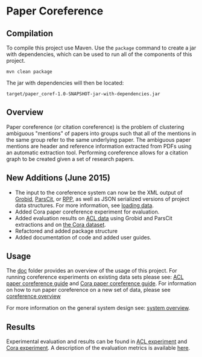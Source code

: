 Paper Coreference
=================

Compilation
-----------

To compile this project use Maven. Use the ```package``` command to create a jar with dependencies, which can be used to run all of the components of this project.

```
mvn clean package
```

The jar with dependencies will then be located:

```
target/paper_coref-1.0-SNAPSHOT-jar-with-dependencies.jar
```

Overview
--------

Paper coreference (or citation coreference) is the problem of clustering ambiguous "mentions" of papers into groups such that all of the mentions in the same group refer to the same underlying paper. The ambiguous paper mentions are header and reference information extracted from PDFs using an automatic extraction tool. Performing coreference allows for a citation graph to be created given a set of research papers. 

New Additions (June 2015)
----------------------

- The input to the coreference system can now be the XML output of [Grobid](https://github.com/kermitt2/grobid), [ParsCit](https://github.com/knmnyn/ParsCit), or [RPP](https://github.com/iesl/rpp), as well as JSON serialized versions of project data structures. For more information, see [loading data](doc/usage/loading_data.md).
- Added Cora paper coreference experiment for evaluation.
- Added evaluation results on [ACL data](doc/evaluation/acl_experiment.md) using Grobid and ParsCit extractions and on [the Cora dataset](doc/evaluation/cora_experiment.md).
- Refactored and added package structure 
- Added documentation of code and added user guides.

Usage
------

The [doc](doc/usage) folder provides an overview of the usage of this project. For running coreference experiments on existing data sets please see: [ACL paper coreference guide](doc/usage/coreference/acl_paper_coreference.md) and  [Cora paper coreference guide](doc/usage/coreference/cora_paper_coreference.md). For information on how to run paper coreference on a new set of data, please see [coreference overview](doc/usage/coreference/coreference_overview.md)

For more information on the general system design see: [system overview](doc/usage/overview.md).

Results
-------

Experimental evaluation and results can be found in [ACL experiment](doc/evaluation/acl_experiment.md) and [Cora experiment](doc/evaluation/cora_experiment.md). A description of the evaluation metrics is available [here](doc/evaluation/README.md). 
